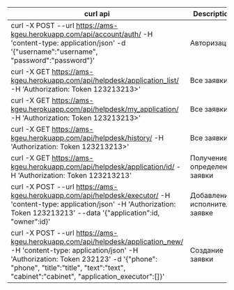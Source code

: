 curl api | Descriptions
----|--------------
curl -X POST --url https://ams-kgeu.herokuapp.com/api/account/auth/ -H 'content-type: application/json' -d '{"username":"username", "password":"password"}' | Авторизация
curl -X GET https://ams-kgeu.herokuapp.com/api/helpdesk/application_list/ -H 'Authorization: Token 123213213>' | Все заявки
curl -X GET https://ams-kgeu.herokuapp.com/api/helpdesk/my_application/ -H 'Authorization: Token 123213213>' | Все заявки
curl -X GET https://ams-kgeu.herokuapp.com/api/helpdesk/history/ -H 'Authorization: Token 123213213>' | Все заявки
curl -X GET https://ams-kgeu.herokuapp.com/api/helpdesk/application/id/ -H 'Authorization: Token 123213213' | Получение определенной заявки
curl -X POST --url https://ams-kgeu.herokuapp.com/api/helpdesk/executor/ -H 'content-type: application/json' -H 'Authorization: Token 123213213' --data '{"application":id, "owner":id}' | Добавление исполнителя к заявке 
curl -X POST --url https://ams-kgeu.herokuapp.com/api/helpdesk/application_new/ -H 'content-type: application/json' -H 'Authorization: Token 232123' -d '{"phone": "phone", "title":"title", "text":"text", "cabinet":"cabinet", "application_executor":[]}' | Создание заявки